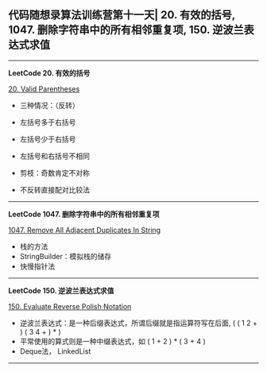 ## **代码随想录算法训练营第十一天| 20. 有效的括号, 1047. 删除字符串中的所有相邻重复项, 150. 逆波兰表达式求值**
<hr/>

**LeetCode 20. 有效的括号**

[20. Valid Parentheses](https://leetcode.cn/problems/valid-parentheses/description/)

- 三种情况：（反转）
- 左括号多于右括号
- 左括号少于右括号 
- 左括号和右括号不相同
- 剪枝：奇数肯定不对称

- 不反转直接配对比较法

<hr/>


**LeetCode 1047. 删除字符串中的所有相邻重复项**

[1047. Remove All Adjacent Duplicates In String](https://leetcode.cn/problems/remove-all-adjacent-duplicates-in-string/description/)

- 栈的方法
- StringBuilder：模拟栈的储存
- 快慢指针法

<hr/>

**LeetCode 150. 逆波兰表达式求值**

[150. Evaluate Reverse Polish Notation](https://leetcode.cn/problems/evaluate-reverse-polish-notation/description/)

- 逆波兰表达式：是一种后缀表达式，所谓后缀就是指运算符写在后面, ( ( 1 2 + ) ( 3 4 + ) * )
- 平常使用的算式则是一种中缀表达式，如 ( 1 + 2 ) * ( 3 + 4 )
- Deque法， LinkedList

<hr/>